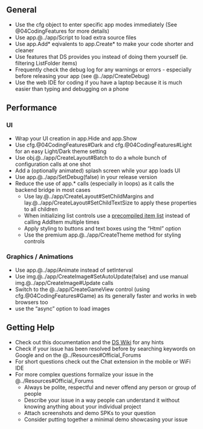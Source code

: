 ## General

- Use the cfg object to enter specific app modes immediately (See @04CodingFeatures for more details)
- Use app.@../app/Script to load extra source files
- Use app.Add\* eqivalents to app.Create* to make your code shorter and cleaner
- Use features that DS provides you instead of doing them yourself (ie. filtering ListFolder items)
- Frequently check the debug log for any warnings or errors - especially before releasing your app (see @../app/CreateDebug)
- Use the web IDE for coding if you have a laptop because it is much easier than typing and debugging on a phone

## Performance

### UI
- Wrap your UI creation in app.Hide and app.Show
- Use cfg.@04CodingFeatures#Dark and cfg.@04CodingFeatures#Light for an easy Light/Dark theme setting
- <grey>Use obj.@../app/CreateLayout#Batch to do a whole bunch of configuration calls at one shot</grey>
- Add a (optionally animated) splash screen while your app loads UI
- Use <js nobox>app.@../app/SetDebug(false)</js> in your release version
- Reduce the use of app.\* calls (especially in loops) as it calls the backend bridge in most cases
    - Use lay.@../app/CreateLayout#SetChildMargins and lay.@../app/CreateLayout#SetChildTextSize to apply these properties to all children
    - When initializing list controls use a [precompiled item list](../app/CreateList.htm) instead of calling AddItem multiple times
    - Apply styling to buttons and text boxes using the “Html” option
    - Use the premium app.@../app/CreateTheme method for styling controls

### Graphics / Animations
- Use app.@../app/Animate instead of setInterval
- Use <js nobox>img.@../app/CreateImage#SetAutoUpdate(false)</js> and use manual img.@../app/CreateImage#Update calls
- Switch to the @../app/CreateGameView control (using cfg.@04CodingFeatures#Game) as its generally faster and works in web browsers too
- use the “async” option to load images

## Getting Help
- Check out this documentation and the [DS Wiki](https://droidscript.org/wiki/doku.php) for any hints
- Check if your issue has been resolved before by searching keywords on Google and on the @../Resources#Official_Forums
- For short questions check out the Chat extension in the mobile or WiFi IDE
- For more complex questions formalize your issue in the @../Resources#Official_Forums
  - Always be polite, respectful and never offend any person or group of people
  - Describe your issue in a way people can understand it without knowing anything about your individual project
  - Attach screenshots and demo SPKs to your question
  - Consider putting together a minimal demo showcasing your issue
